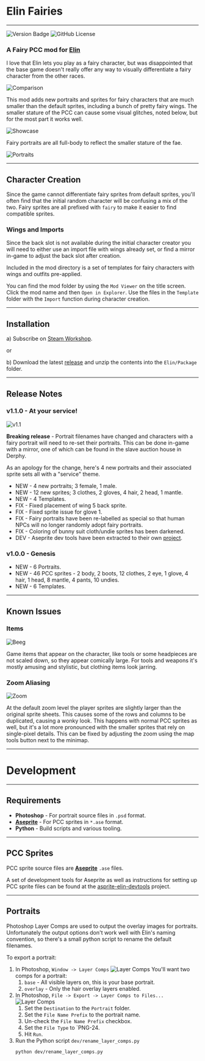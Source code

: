 # Elin Fairies

----
![Version Badge](https://img.shields.io/badge/version-1.1.0-blue)
![GitHub License](https://img.shields.io/github/license/n15g/elin-fairies)

### A Fairy PCC mod for [Elin](https://store.steampowered.com/app/2135150/Elin/)

I love that Elin lets you play as a fairy character, but was disappointed that the base
game doesn't really offer any way to visually differentiate a fairy character from the other
races.

![Comparison](site/comparison.gif)

This mod adds new portraits and sprites for fairy characters that are much smaller than the default sprites, including
a bunch of pretty fairy wings. The smaller stature of the PCC can cause some visual glitches, noted below, but for the
most part it works well.

![Showcase](site/sprite_showcase.gif)

Fairy portraits are all full-body to reflect the smaller stature of the fae.

![Portraits](site/portraits.png)

---

## Character Creation

Since the game cannot differentiate fairy sprites from default sprites, you'll often find that the initial random
character will be confusing a mix of the two. Fairy sprites are all prefixed with `fairy` to make it easier to
find compatible sprites.

### Wings and Imports

Since the back slot is not available during the initial character creator you will need to either
use an import file with wings already set, or find a mirror in-game to adjust the back slot after creation.

Included in the mod directory is a set of templates for fairy characters with wings and outfits pre-applied.

You can find the mod folder by using the `Mod Viewer` on the title screen. Click the mod name and then
`Open in Explorer`.
Use the files in the `Template` folder with the `Import` function during character creation.

---

## Installation

a) Subscribe on [Steam Workshop](https://steamcommunity.com/sharedfiles/filedetails/?id=3400287057).

or

b) Download the latest [release](https://github.com/n15g/elin-fairies/releases) and unzip the contents into the
`Elin/Package` folder.

---

## Release Notes

### v1.1.0 - At your service!

![v1.1](site/1.1.png)

**Breaking release** - Portrait filenames have changed and characters with a fairy portrait will need to re-set their
portraits. This can be done in-game with a mirror, one of which can be found in the slave auction house in Derphy.

As an apology for the change, here's 4 new portraits and their associated sprite sets all with a "service" theme.

* NEW - 4 new portraits; 3 female, 1 male.
* NEW - 12 new sprites; 3 clothes, 2 gloves, 4 hair, 2 head, 1 mantle.
* NEW - 4 Templates.
* FIX - Fixed placement of wing 5 back sprite.
* FIX - Fixed sprite issue for glove 1.
* FIX - Fairy portraits have been re-labelled as special so that human NPCs will no longer randomly adopt fairy
  portraits.
* FIX - Coloring of bunny suit cloth/undie sprites has been darkened.
* DEV - Aseprite dev tools have been extracted to their own [project](https://github.com/n15g/aseprite-elin-devtools).

### v1.0.0 - Genesis

* NEW - 6 Portraits.
* NEW - 46 PCC sprites - 2 body, 2 boots, 12 clothes, 2 eye, 1 glove, 4 hair, 1 head, 8 mantle, 4 pants, 10 undies.
* NEW - 6 Templates.

---

## Known Issues

### Items

![Beeg](site/beeg.png)

Game items that appear on the character, like tools or some headpieces are not scaled down, so they appear comically
large. For tools and weapons it's mostly amusing and stylistic, but clothing items look jarring.

### Zoom Aliasing

![Zoom](site/zoom.png)

At the default zoom level the player sprites are slightly larger than the original sprite sheets. This causes some of
the rows and columns to be duplicated, causing a wonky look. This happens with normal PCC sprites as well, but it's a
lot
more pronounced with the smaller sprites that rely on single-pixel details. This can be fixed by adjusting the zoom
using the map tools button next to the minimap.

---

# Development

---

## Requirements

* **Photoshop** - For portrait source files in `.psd` format.
* **[Aseprite](https://www.aseprite.org/)** - For PCC sprites in `*.ase` format.
* **Python** - Build scripts and various tooling.

---

## PCC Sprites

PCC sprite source files are **[Aseprite](https://www.aseprite.org/)** `.ase` files.

A set of development tools for Aseprite as well as instructions for setting up PCC sprite files can be found at
the [asprite-elin-devtools](https://github.com/n15g/aseprite-elin-devtools) project.


---

## Portraits

Photoshop Layer Comps are used to output the overlay images for portraits.
Unfortunately the output options don't work well with Elin's naming convention, so there's
a small python script to rename the default filenames.

To export a portrait:

1. In Photoshop, `Window -> Layer Comps`
   ![Layer Comps](site/layer_comps1.png)
   You'll want two comps for a portrait:
    1. `base` - All visible layers on, this is your base portrait.
    2. `overlay` - Only the hair overlay layers enabled.
2. In Photoshop, `File -> Export -> Layer Comps to Files...`
   ![Layer Comps](site/layer_comps2.png)
    1. Set the `Destination` to the `Portrait` folder.
    2. Set the `File Name Prefix` to the portrait name.
    3. Un-check the `File Name Prefix` checkbox.
    4. Set the `File Type` to `PNG-24.
    5. Hit `Run`.
3. Run the Python script `dev/rename_layer_comps.py`
   ```
   python dev/rename_layer_comps.py
   ```
